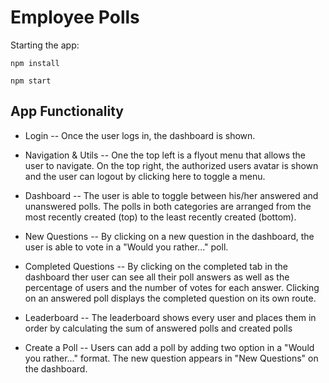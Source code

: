 # Employee Polls

Starting the app:

`npm install`

`npm start`

## App Functionality

- Login 
-- Once the user logs in, the dashboard is shown.

- Navigation & Utils 
-- One the top left is a flyout menu that allows the user to navigate. On the top right, the authorized users avatar is shown and the user can logout by clicking here to toggle a menu.

- Dashboard 
-- The user is able to toggle between his/her answered and unanswered polls. The polls in both categories are arranged from the most recently created (top) to the least recently created (bottom).

- New Questions 
-- By clicking on a new question in the dashboard, the user is able to vote in a "Would you rather..." poll.

- Completed Questions 
-- By clicking on the completed tab in the dashboard ther user can see all their poll answers as well as the percentage of users and the number of votes for each answer. Clicking on an answered poll displays the completed question on its own route.

- Leaderboard
--  The leaderboard shows every user and places them in order by calculating the sum of answered polls and created polls

- Create a Poll
-- Users can add a poll by adding two option in a "Would you rather..." format. The new question appears in "New Questions" on the dashboard. 